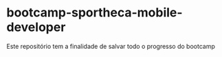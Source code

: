 # bootcamp-sportheca-mobile-developer
Este repositório tem a finalidade de salvar todo o progresso do bootcamp
